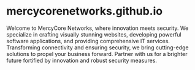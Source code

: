 # mercycorenetworks.github.io
 Welcome to MercyCore Networks, where innovation meets security. We specialize in crafting visually stunning websites, developing powerful software applications, and providing comprehensive IT services. Transforming connectivity and ensuring security, we bring cutting-edge solutions to propel your business forward. Partner with us for a brighter future fortified by innovation and robust security measures.
